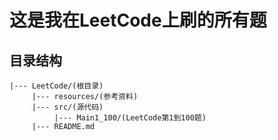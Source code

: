# 这是我在LeetCode上刷的所有题

## 目录结构
```
|--- LeetCode/(根目录)
	 |--- resources/(参考资料)
	 |--- src/(源代码)
	      |--- Main1_100/(LeetCode第1到100题)
	 |--- README.md
```

